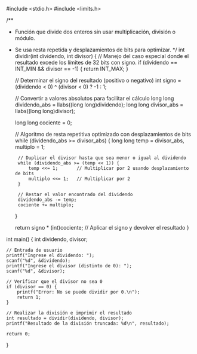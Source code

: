 #include <stdio.h>
#include <limits.h>

/**
 * Función que divide dos enteros sin usar multiplicación, división o módulo.
 * Se usa resta repetida y desplazamientos de bits para optimizar.
 */
int dividir(int dividendo, int divisor) {
    // Manejo del caso especial donde el resultado excede los límites de 32 bits con signo.
    if (dividendo == INT_MIN && divisor == -1) {
        return INT_MAX;
    }

    // Determinar el signo del resultado (positivo o negativo)
    int signo = (dividendo < 0) ^ (divisor < 0) ? -1 : 1;

    // Convertir a valores absolutos para facilitar el cálculo
    long long dividendo_abs = llabs((long long)dividendo);
    long long divisor_abs = llabs((long long)divisor);

    long long cociente = 0;

    // Algoritmo de resta repetitiva optimizado con desplazamientos de bits
    while (dividendo_abs >= divisor_abs) {
        long long temp = divisor_abs, multiplo = 1;

        // Duplicar el divisor hasta que sea menor o igual al dividendo
        while (dividendo_abs >= (temp << 1)) {
            temp <<= 1;       // Multiplicar por 2 usando desplazamiento de bits
            multiplo <<= 1;   // Multiplicar por 2
        }

        // Restar el valor encontrado del dividendo
        dividendo_abs -= temp;
        cociente += multiplo;
    }

    return signo * (int)cociente; // Aplicar el signo y devolver el resultado
}

int main() {
    int dividendo, divisor;

    // Entrada de usuario
    printf("Ingrese el dividendo: ");
    scanf("%d", &dividendo);
    printf("Ingrese el divisor (distinto de 0): ");
    scanf("%d", &divisor);

    // Verificar que el divisor no sea 0
    if (divisor == 0) {
        printf("Error: No se puede dividir por 0.\n");
        return 1;
    }

    // Realizar la división e imprimir el resultado
    int resultado = dividir(dividendo, divisor);
    printf("Resultado de la división truncada: %d\n", resultado);

    return 0;
}
